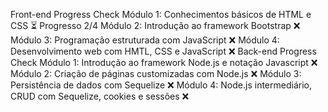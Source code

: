 Front-end Progress Check
Módulo 1: Conhecimentos básicos de HTML e CSS ⏳ Progresso 2/4
Módulo 2: Introdução ao framework Bootstrap ❌
Módulo 3: Programação estruturada com JavaScript ❌
Módulo 4: Desenvolvimento web com HMTL, CSS e JavaScript ❌
Back-end Progress Check
Módulo 1: Introdução ao framework Node.js e notação Javascript ❌
Módulo 2: Criação de páginas customizadas com Node.js ❌
Módulo 3: Persistência de dados com Sequelize ❌
Módulo 4: Node.js intermediário, CRUD com Sequelize, cookies e sessões ❌
